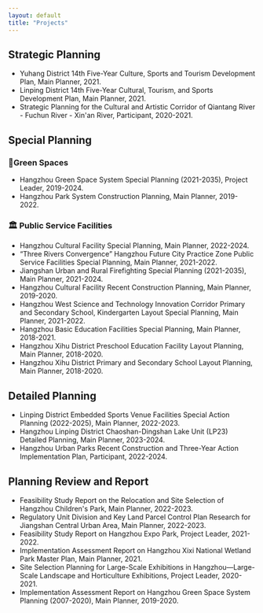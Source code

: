 ```yaml
---
layout: default
title: "Projects"
---
```

 
## Strategic Planning
- Yuhang District 14th Five-Year Culture, Sports and Tourism Development Plan, Main Planner, 2021.
- Linping District 14th Five-Year Cultural, Tourism, and Sports Development Plan, Main Planner, 2021.
- Strategic Planning for the Cultural and Artistic Corridor of Qiantang River - Fuchun River - Xin'an River, Participant, 2020-2021.


## Special Planning 

### 🌴Green Spaces
- Hangzhou Green Space System Special Planning (2021-2035), Project Leader, 2019-2024.
- Hangzhou Park System Construction Planning, Main Planner, 2019-2022.


### 🏛 Public Service Facilities
- Hangzhou Cultural Facility Special Planning, Main Planner, 2022-2024.
- “Three Rivers Convergence” Hangzhou Future City Practice Zone Public Service Facilities Special Planning, Main Planner, 2021-2022.
- Jiangshan Urban and Rural Firefighting Special Planning (2021-2035), Main Planner, 2021-2024.
- Hangzhou Cultural Facility Recent Construction Planning, Main Planner, 2019-2020.
- Hangzhou West Science and Technology Innovation Corridor Primary and Secondary School, Kindergarten Layout Special Planning, Main Planner, 2021-2022.
- Hangzhou Basic Education Facilities Special Planning, Main Planner, 2018-2021.
- Hangzhou Xihu District Preschool Education Facility Layout Planning, Main Planner, 2018-2020.
- Hangzhou Xihu District Primary and Secondary School Layout Planning, Main Planner, 2018-2020.
  
## Detailed Planning
- Linping District Embedded Sports Venue Facilities Special Action Planning (2022-2025), Main Planner, 2022-2023.
- Hangzhou Linping District Chaoshan-Dingshan Lake Unit (LP23) Detailed Planning, Main Planner, 2023-2024.
- Hangzhou Urban Parks Recent Construction and Three-Year Action Implementation Plan, Participant, 2022-2024.


## Planning Review and Report
- Feasibility Study Report on the Relocation and Site Selection of Hangzhou Children's Park, Main Planner, 2022-2023.
- Regulatory Unit Division and Key Land Parcel Control Plan Research for Jiangshan Central Urban Area, Main Planner, 2022-2023.
- Feasibility Study Report on Hangzhou Expo Park, Project Leader, 2021-2022.
- Implementation Assessment Report on Hangzhou Xixi National Wetland Park Master Plan, Main Planner, 2021.
- Site Selection Planning for Large-Scale Exhibitions in Hangzhou—Large-Scale Landscape and Horticulture Exhibitions, Project Leader, 2020-2021.
- Implementation Assessment Report on Hangzhou Green Space System Planning (2007-2020), Main Planner, 2019-2020.
